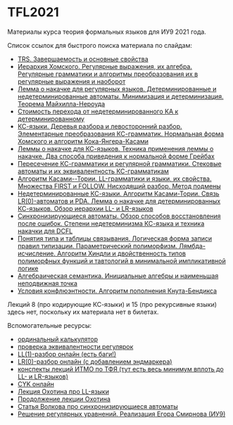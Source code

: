 # TFL2021
Материалы курса теория формальных языков для ИУ9 2021 года.

Список ссылок для быстрого поиска материала по слайдам:

- [TRS. Завершаемость и основные свойства](/slides/lect_tfl_1.pdf)
- [Иерархия Хомского. Регулярные выражения, их алгебра. Регулярные грамматики и алгоритмы преобразования их в регулярные выражения и наоборот](/slides/lect_tfl_2.pdf)
- [Лемма о накачке для регулярных языков. Детерминированные и недетерминированные автоматы. Минимизация и детерминизация. Теорема Майхилла-Нероуда](/slides/lect_tfl_3.pdf)
- [Стоимость перехода от недетерминированного КА к детерминированному](/slides/lect_tfl_4.pdf)
- [КС-языки. Деревья разбора и левосторонний разбор. Элементарные преобразования КС-грамматик. Нормальная форма Хомского и алгоритм Кока-Янгера-Касами](/slides/lect_tfl_5.pdf)
- [Леммы о накачке для КС-языков. Техника применения леммы о накачке. Два способа приведения к нормальной форме Грейбах](/slides/lect_tfl_6.pdf)
- [Пересечение КС-грамматики и регулярной грамматики. Стековые автоматы и их эквивалентность КС-грамматикам](/slides/lect_tfl_7.pdf)
- [Алгоритм Касами--Тории. LL-грамматики и языки, их свойства. Множества FIRST и FOLLOW. Нисходящий разбор. Метод подмены](/slides/lect_tfl_9.pdf)
- [Недетерминированные КС-языки. Алгоритм Касами-Тории. Связь LR(0)-автоматов и PDA. Лемма о накачке для детерминированных КС-языков. Обзор иерархии LL- и LR-языков](/slides/lect_tfl_10.pdf)
- [Синхронизирующиеся автоматы. Обзор способов восстановления после ошибок. Степени недетерминизма КС-языка и техника накачки для DCFL](/slides/lect_tfl_11.pdf)
- [Понятия типа и таблицы связывания. Логическая форма записи правил типизации. Параметрический полиморфизм. Лямбда-исчисление. Алгоритм Хиндли и двойственность типов полиморфных функций и тавтологий в минимальной импликативной логике](/slides/lect_tfl_12.pdf)
- [Алгебраическая семантика. Инициальные алгебры и наименьшая неподвижная точка](/slides/lect_tfl_13.pdf)
- [Условия конфлюэнтности. Алгоритм пополнения Кнута-Бендикса](/slides/lect_tfl_14.pdf)

Лекций 8 (про кодирующие КС-языки) и 15 (про рекурсивные языки) здесь нет, поскольку их материала нет в билетах.

Вспомогательные ресурсы:

- [ординальный калькулятор](https://www.mtnmath.com/ord/)
- [проверка эквивалентности регулярок](https://bakkot.github.io/dfa-lib/regeq.html)
- [LL(1)-разбор онлайн (есть баги!)](https://www.cs.princeton.edu/courses/archive/spring20/cos320/LL1/)
- [LR(0)-разбор онлайн (с добавлением эндмаркера)](https://www.cs.princeton.edu/courses/archive/spring20/cos320/LR0/)
- [конспекты лекций ИТМО по ТФЯ (тут есть весь минимум вплоть до LL- и LR-языков)](https://neerc.ifmo.ru/wiki/index.php?title=%D0%A2%D0%B5%D0%BE%D1%80%D0%B8%D1%8F_%D1%84%D0%BE%D1%80%D0%BC%D0%B0%D0%BB%D1%8C%D0%BD%D1%8B%D1%85_%D1%8F%D0%B7%D1%8B%D0%BA%D0%BE%D0%B2)
- [CYK онлайн](https://www.xarg.org/tools/cyk-algorithm/)
- [Лекция Охотина про LL-языки](https://users.math-cs.spbu.ru/~okhotin/teaching/fg_2019/okhotin_fg_2019_l12.pdf)
- [Продолжение лекции Охотина](https://users.math-cs.spbu.ru/~okhotin/teaching/fg_2019/okhotin_fg_2019_l13.pdf)
- [Статья Волкова про синхронизирующиеся автоматы](https://kadm.kmath.ru/files/synchro1.pdf)
- [Решение регулярных уравнений. Реализация Егора Смирнова (ИУ9)](https://smegdm.github.io/tfl/lab2/regex_system_solver/index.html)
